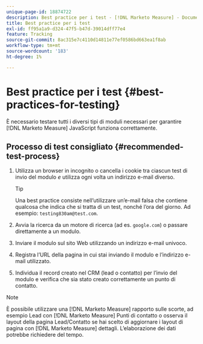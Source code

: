 ```yaml
---
unique-page-id: 18874722
description: Best practice per i test - [!DNL Marketo Measure] - Documentazione del prodotto
title: Best practice per i test
exl-id: ff95a1a9-d324-47f5-b47d-39014dff77e4
feature: Tracking
source-git-commit: 8ac315e7c4110d14811e77ef0586bd663ea1f8ab
workflow-type: tm+mt
source-wordcount: '183'
ht-degree: 1%

---
```


# Best practice per i test {#best-practices-for-testing}

È necessario testare tutti i diversi tipi di moduli necessari per garantire [!DNL Marketo Measure] JavaScript funziona correttamente.

## Processo di test consigliato {#recommended-test-process}

1. Utilizza un browser in incognito o cancella i cookie tra ciascun test di invio del modulo _e_ utilizza ogni volta un indirizzo e-mail diverso.

   >[!TIP]
   >
   >Una best practice consiste nell’utilizzare un’e-mail falsa che contiene qualcosa che indica che si tratta di un test, nonché l’ora del giorno. Ad esempio: `testing830am@test.com`.

1. Avvia la ricerca da un motore di ricerca (ad es. `google.com`) o passare direttamente a un modulo.

1. Inviare il modulo sul sito Web utilizzando un indirizzo e-mail univoco.

1. Registra l’URL della pagina in cui stai inviando il modulo e l’indirizzo e-mail utilizzato.

1. Individua il record creato nel CRM (lead o contatto) per l’invio del modulo e verifica che sia stato creato correttamente un punto di contatto.

>[!NOTE]
>
>È possibile utilizzare una [!DNL Marketo Measure] rapporto sulle scorte, ad esempio Lead con [!DNL Marketo Measure] Punti di contatto o osserva il layout della pagina Lead/Contatto se hai scelto di aggiornare i layout di pagina con [!DNL Marketo Measure] dettagli. L’elaborazione dei dati potrebbe richiedere del tempo.
